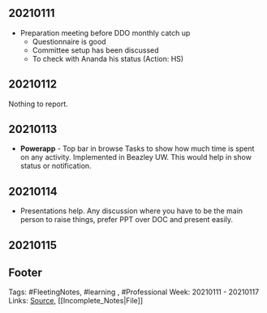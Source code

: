 ## 20210111
- Preparation meeting before DDO monthly catch up
	- Questionnaire is good
	- Committee setup has been discussed
	- To check with Ananda his status (Action: HS)

## 20210112
 Nothing to report.

## 20210113
- **Powerapp** - Top bar in browse Tasks to show how much time is spent on any activity. Implemented in Beazley UW. This would help in  show status or notification.

## 20210114
- Presentations help. Any discussion where you have to be the main person to raise things, prefer PPT over DOC and present easily.

## 20210115



## Footer

Tags: #FleetingNotes, #learning , #Professional
Week: 20210111 - 20210117
Links: 
[Source](template.md), [[Incomplete_Notes|File]]

<!--
Comment - 
-->
<!--stackedit_data:
eyJoaXN0b3J5IjpbLTE4MzU0MTEyODYsLTE3MjQ5MDY1ODQsLT
E1Mjc1NDgxNDBdfQ==
-->